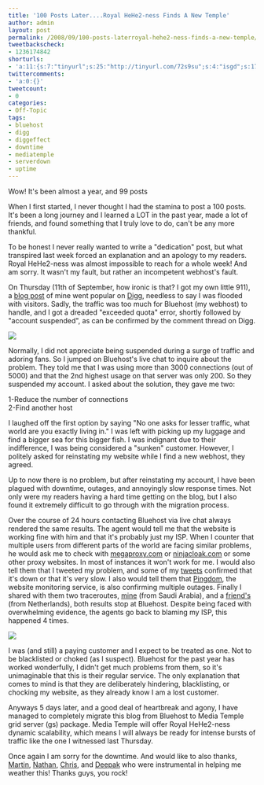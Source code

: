 ```yaml
---
title: '100 Posts Later....Royal HeHe2-ness Finds A New Temple'
author: admin
layout: post
permalink: /2008/09/100-posts-laterroyal-hehe2-ness-finds-a-new-temple/
tweetbackscheck:
- 1236174842
shorturls:
- 'a:11:{s:7:"tinyurl";s:25:"http://tinyurl.com/72s9su";s:4:"isgd";s:17:"http://is.gd/fmql";s:5:"bitly";s:18:"http://bit.ly/54hg";s:5:"snipr";s:22:"http://snipr.com/9t26v";s:5:"snurl";s:22:"http://snurl.com/9t26v";s:7:"snipurl";s:24:"http://snipurl.com/9t26v";s:4:"trim";s:17:"http://tr.im/4f3q";s:5:"adjix";s:207:"(10 Jan 2008 temporary restriction: API requires valid partnerID or partnerEmail key in request. Contact us if this affects you.) Invalid Adjix request. API documentation @ http://web.adjix.com/AdjixAPI.html";s:4:"advu";s:203:"(10 Jan 2008 temporary restriction: API requires valid partnerID or partnerEmail key in request. Contact us if this affects you.) Invalid Adjix request. API documentation @ http://web.ad.vu/AdjixAPI.html";s:4:"zima";s:19:"http://zi.ma/664849";s:9:"permalink";s:78:"http://hehe2.net/off-topic/100-posts-laterroyal-hehe2-ness-finds-a-new-temple/";}'
twittercomments:
- 'a:0:{}'
tweetcount:
- 0
categories:
- Off-Topic
tags:
- bluehost
- digg
- diggeffect
- downtime
- mediatemple
- serverdown
- uptime
---
```


Wow! It's been almost a year, and 99 posts

When I first started, I never thought I had the stamina to post a 100 posts. It's been a long journey and I learned a LOT in the past year, made a lot of friends, and found something that I truly love to do, can't be any more thankful.

To be honest I never really wanted to write a "dedication" post, but what transpired last week forced an explanation and an apology to my readers. Royal HeHe2-ness was almost impossible to reach for a whole week! And am sorry. It wasn't my fault, but rather an incompetent webhost's fault.

On Thursday (11th of September, how ironic is that? I got my own little 911), a [blog post](../thedarkside/microsoft/run-windows-apps-100-seamlessly-on-ubuntu/) of mine went popular on [Digg](http://digg.com/linux_unix/Run_Windows_Apps_100_Seamlessly_on_Ubuntu), needless to say I was flooded with visitors. Sadly, the traffic was too much for Bluehost (my webhost) to handle, and I got a dreaded "exceeded quota" error, shortly followed by "account suspended", as can be confirmed by the comment thread on Digg.

[![](/blog/wp-content/uploads/2008/09/panic-295x300.png)](http://192.168.1.33/blog2/wp-content/uploads/2008/09/panic.png)

Normally, I did not appreciate being suspended during a surge of traffic and adoring fans. So I jumped on Bluehost's live chat to inquire about the problem. They told me that I was using more than 3000 connections (out of 5000) and that the 2nd highest usage on that server was only 200\. So they suspended my account. I asked about the solution, they gave me two:

1-Reduce the number of connections  
2-Find another host

I laughed off the first option by saying "No one asks for lesser traffic, what world are you exactly living in." I was left with picking up my luggage and find a bigger sea for this bigger fish. I was indignant due to their indifference, I was being considered a "sunken" customer. However, I politely asked for reinstating my website while I find a new webhost, they agreed.

Up to now there is no problem, but after reinstating my account, I have been plagued with downtime, outages, and annoyingly slow response times. Not only were my readers having a hard time getting on the blog, but I also found it extremely difficult to go through with the migration process.

Over the course of 24 hours contacting Bluehost via live chat always rendered the same results. The agent would tell me that the website is working fine with him and that it's probably just my ISP. When I counter that multiple users from different parts of the world are facing similar problems, he would ask me to check with [megaproxy.com](http://megaproxy.com/) or [ninjacloak.com](http://www.ninjacloak.com) or some other proxy websites. In most of instances it won't work for me. I would also tell them that I tweeted my problem, and  some of my [tweets](http://twitter.com/sirclown82/statuses/920289699) confirmed that it's down or that it's very slow. I also would tell them that [Pingdom](http://www.pingdom.com), the website monitoring service, is also confirming multiple outages. Finally I shared with them two traceroutes, [mine](http://pastebin.com/m7bdc04a6) (from Saudi Arabia), and a [friend's](http://pastebin.com/m7ec74b3f) (from Netherlands), both results stop at Bluehost. Despite being  faced with overwhelming evidence, the agents go back to blaming my ISP, this happened 4 times.

![](http://192.168.1.33/blog2/wp-content/uploads/2008/09/pingdom_downtime.png)

I was (and still) a paying customer and I expect to be treated as one. Not to be blacklisted or choked (as I suspect). Bluehost for the past year has worked wonderfully, I didn't get much problems from them, so it's unimaginable that this is their regular service. The only explanation that comes to mind is that they are deliberately hindering, blacklisting, or chocking my website, as they already know I am a lost customer.

Anyways 5 days later, and a good deal of heartbreak and agony, I have managed to completely migrate this blog from Bluehost to Media Temple grid server (gs) package. Media Temple will offer Royal HeHe2-ness dynamic scalability, which means I will always be ready for intense bursts of traffic like the one I witnessed last Thursday.

Once again I am sorry for the downtime. And would like to also thanks, [Martin](http://www.matusiak.eu), [Nathan](http://twitter.com/notq), [Chris](http://chris.cotter.me/), and [Deepak](http://www.ditii.com) who were instrumental in helping me weather this! Thanks guys, you rock!
